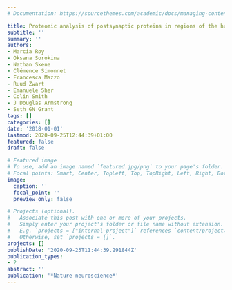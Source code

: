 ```yaml
---
# Documentation: https://sourcethemes.com/academic/docs/managing-content/

title: Proteomic analysis of postsynaptic proteins in regions of the human neocortex
subtitle: ''
summary: ''
authors:
- Marcia Roy
- Oksana Sorokina
- Nathan Skene
- Clémence Simonnet
- Francesca Mazzo
- Ruud Zwart
- Emanuele Sher
- Colin Smith
- J Douglas Armstrong
- Seth GN Grant
tags: []
categories: []
date: '2018-01-01'
lastmod: 2020-09-25T12:44:39+01:00
featured: false
draft: false

# Featured image
# To use, add an image named `featured.jpg/png` to your page's folder.
# Focal points: Smart, Center, TopLeft, Top, TopRight, Left, Right, BottomLeft, Bottom, BottomRight.
image:
  caption: ''
  focal_point: ''
  preview_only: false

# Projects (optional).
#   Associate this post with one or more of your projects.
#   Simply enter your project's folder or file name without extension.
#   E.g. `projects = ["internal-project"]` references `content/project/deep-learning/index.md`.
#   Otherwise, set `projects = []`.
projects: []
publishDate: '2020-09-25T11:44:39.291844Z'
publication_types:
- 2
abstract: ''
publication: '*Nature neuroscience*'
---
```

